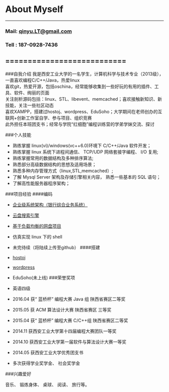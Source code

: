 #                                                              About Myself
****
###                                                     Mail: qinyu.LT@gmail.com
###                                                     Tell  : 187-0928-7436
===========================
------
###自我介绍
我是西安工业大学的一名学生，计算机科学与技术专业（2013级），一直喜欢编程C/C++/Java，热爱linux</br>
喜欢git，热爱开源，包括oschina，经常能够收集到一些好玩的有用的插件、工具、软件、绚丽的页面</br>
关注剖析源码包括：linux、STL、libevent、memcached；喜欢接触新知识、新技能，关注一些社区动态</br>
喜欢XAMPP，搭建过hostoj、wordpress、EduSoho；大学期间在老师创办的互联网+创新工作室自学、参与项目、组织竞赛</br>
此外担任本班团支书；经常与学院“红细胞”编程训练营的学弟学妹交流、探讨

###个人技能

- 熟练掌握 linux(vi)/windows(vc++6.0)环境下 C/C++/Java 软件开发；
- 熟练掌握 linux 系统下进程间通信、 TCP/UDP 网络套接字编程、 I/O 复用;
- 熟练掌握常用的数据结构及多种排序算法;
- 熟悉部分高级数据结构的思想及适用场景；
- 熟悉多种内存管理方式（linux,STL,memcached）;
- 了解 Mysql Server 架构及存储引擎相关内容， 熟悉一些基本的 SQL 语句；
- 了解高性能服务器程序架构；

###项目经验
####编码
- [企业级系统架构（银行综合业务系统）](https://github.com/qinyuLT/BankingSystem)
- [云盘搜索引擎](https://github.com/qinyuLT/BSearchEngine)
- [基于负载均衡的网盘项目](https://github.com/qinyuLT/CloudPan)
- 仿真实现 linux 下的 shell
- 未完待续（将陆续上传至github）
####搭建
- [hostoj](http://acm.xatu.edu.cn/ "算法在线测评软件")
- [wordpress](http://zhennongagri.com/ "紫阳振农农业发展有限公司")
- EduSoho(未上线)
###荣誉奖项

- 英语四级
- 2016.04 获“ 蓝桥杯” 编程大赛 Java 组 陕西省赛区二等奖
- 2015.05 获 ACM 算法设计大赛 陕西省赛区 三等奖
- 2015.04 获“ 蓝桥杯” 编程大赛 C/C++组 陕西省赛区二等奖
- 2014.11 获西安工业大学第十四届编程大赛团队一等奖
- 2014.10 获西安工业大学第一届软件与算法设计大赛一等奖
- 2014.05 获西安工业大学优秀团支书
- 多次获得学业奖学金、 社会奖学金</br>

###兴趣爱好

音乐、 锻炼身体、 桌球、 阅读、 旅行等。
